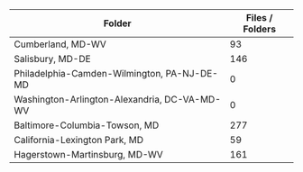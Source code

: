 | Folder                                       |   Files / Folders |
|----------------------------------------------|-------------------|
| Cumberland, MD-WV                            |                93 |
| Salisbury, MD-DE                             |               146 |
| Philadelphia-Camden-Wilmington, PA-NJ-DE-MD  |                 0 |
| Washington-Arlington-Alexandria, DC-VA-MD-WV |                 0 |
| Baltimore-Columbia-Towson, MD                |               277 |
| California-Lexington Park, MD                |                59 |
| Hagerstown-Martinsburg, MD-WV                |               161 |